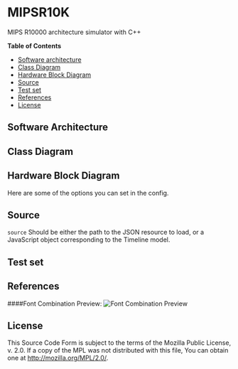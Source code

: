 MIPSR10K
========

MIPS R10000 architecture simulator with C++ 

**Table of Contents**

- [Software architecture](#software-architecture)
- [Class Diagram](#class-diagram)
- [Hardware Block Diagram](#hardware-block-diagram)
- [Source](#Source)
- [Test set](#test-set)
- [References](#references)
- [License](#license)
	
## Software Architecture 

## Class Diagram
	
## Hardware Block Diagram
Here are some of the options you can set in the config.

## Source
`source` Should be either the path to the JSON resource to load, or a JavaScript
object corresponding to the Timeline model.

## Test set

## References

####Font Combination Preview:
![Font Combination Preview](http://timeline.knightlab.com/static/img/make/font-options.png)
  
## License
This Source Code Form is subject to the terms of the Mozilla Public
License, v. 2.0. If a copy of the MPL was not distributed with this
file, You can obtain one at http://mozilla.org/MPL/2.0/.


